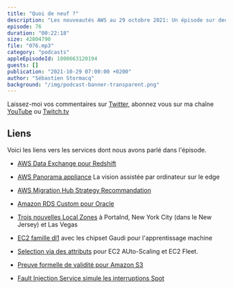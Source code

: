 ```yaml
---
title: "Quoi de neuf ?"
description: "Les nouveautés AWS au 29 octobre 2021: Un épisode sur deux du podcast est consacré à une brève revue des principales nouveautés AWS.  Cette semaine, nous parlons de preuve formelle de programmes pour S3, de vision assistée par ordinateur, de recommandations automatiques pour vous aider à migrer vos applications, de nouveaux types d'instances pour l'apprentissage machine et de deux nouveautés en matière de base de données, une qui concerne Oracle et l'autre MS SQL Server et Postgres."
episode: 76
duration: "00:22:18"
size: 42804790
file: "076.mp3"
category: "podcasts"
appleEpisodeId: 1000663120194
guests: []
publication: "2021-10-29 07:00:00 +0200"
author: "Sébastien Stormacq"
background: "/img/podcast-banner-transparent.png"
---
```


Laissez-moi vos commentaires sur [Twitter](https://twitter.com/sebsto), abonnez vous sur ma chaîne [YouTube](https://www.youtube.com/sebsto) ou [Twitch.tv](https://www.twitch.tv/sebAWS)

## Liens

Voici les liens vers les services dont nous avons parlé dans l'épisode.

- [AWS Data Exchange pour Redshift](https://aws.amazon.com/blogs/aws/new-aws-data-exchange-for-amazon-redshift/)

- [AWS Panorama appliance](https://aws.amazon.com/blogs/aws/computer-vision-at-the-edge-with-aws-panorama/) La vision assistée par ordinateur sur le edge

- [AWS Migration Hub Strategy Recommandation](https://aws.amazon.com/blogs/aws/new-strategy-recommendations-service-helps-streamline-aws-cloud-migration-and-modernization/)

- [Amazon RDS Custom pour Oracle](https://aws.amazon.com/blogs/aws/amazon-rds-custom-for-oracle-new-control-capabilities-in-database-environment/)

- [Trois nouvelles Local Zones](https://aws.amazon.com/blogs/aws/aws-local-zones-are-now-open-in-las-vegas-new-york-city-and-portland/) à Portalnd, New York City (dans le New Jersey) et Las Vegas 

- [EC2 famille dl1](https://aws.amazon.com/blogs/aws/new-ec2-instances-powered-by-gaudi-accelerators-for-training-deep-learning-models/) avec les chipset Gaudi pour l'apprentissage machine 

- [Selection via des attributs](https://aws.amazon.com/blogs/aws/new-attribute-based-instance-type-selection-for-ec2-auto-scaling-and-ec2-fleet/) pour EC2 AUto-Scaling et EC2 Fleet.

- [Preuve formelle de validité pour Amazon S3](https://aws.amazon.com/es/blogs/storage/how-automated-reasoning-helps-us-innovate-at-s3-scale/)

- [Fault Injection Service simule les interruptions Spot](https://aws.amazon.com/about-aws/whats-new/2021/10/aws-fault-injection-simulator-spot-interruptions/?nc1=h_ls)